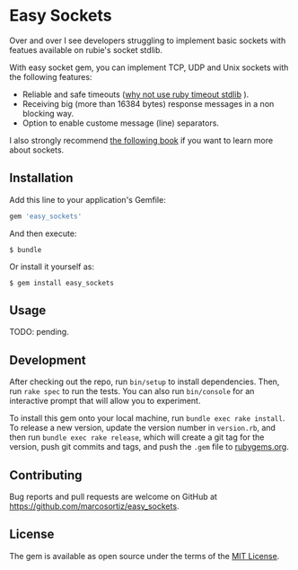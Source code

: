 # Easy Sockets

Over and over I see developers struggling to implement basic sockets with featues available on rubie's socket stdlib.

With easy socket gem, you can implement TCP, UDP and Unix sockets with the following features:

  - Reliable and safe timeouts ([why not use ruby timeout stdlib](http://www.mikeperham.com/2015/05/08/timeout-rubys-most-dangerous-api/) ).
  - Receiving big (more than 16384 bytes) response messages in a non blocking way.
  - Option to enable custome message (line) separators.
  
I also strongly recommend [the following book](http://www.jstorimer.com/products/working-with-tcp-sockets) if you want to learn more about sockets.

## Installation

Add this line to your application's Gemfile:

```ruby
gem 'easy_sockets'
```

And then execute:

    $ bundle

Or install it yourself as:

    $ gem install easy_sockets

## Usage

TODO: pending.

## Development

After checking out the repo, run `bin/setup` to install dependencies. Then, run `rake spec` to run the tests. You can also run `bin/console` for an interactive prompt that will allow you to experiment.

To install this gem onto your local machine, run `bundle exec rake install`. To release a new version, update the version number in `version.rb`, and then run `bundle exec rake release`, which will create a git tag for the version, push git commits and tags, and push the `.gem` file to [rubygems.org](https://rubygems.org).

## Contributing

Bug reports and pull requests are welcome on GitHub at https://github.com/marcosortiz/easy_sockets.


## License

The gem is available as open source under the terms of the [MIT License](http://opensource.org/licenses/MIT).

